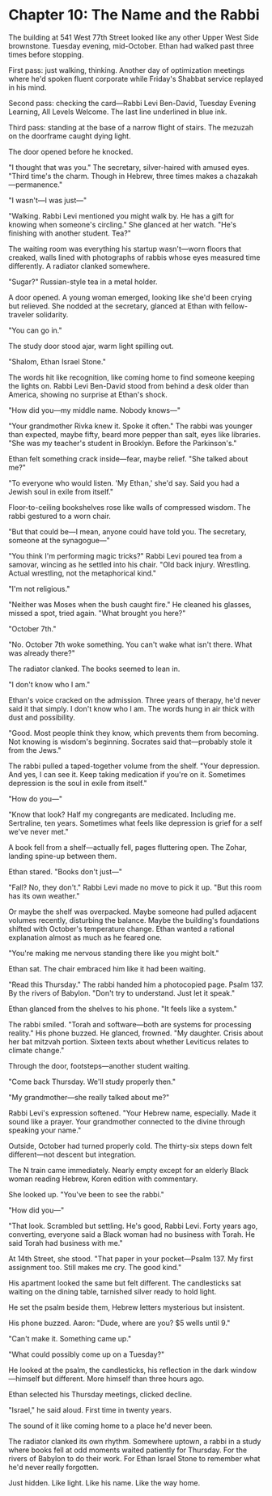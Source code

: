 # Chapter 10: The Name and the Rabbi

The building at 541 West 77th Street looked like any other Upper West Side brownstone. Tuesday evening, mid-October. Ethan had walked past three times before stopping.

First pass: just walking, thinking. Another day of optimization meetings where he'd spoken fluent corporate while Friday's Shabbat service replayed in his mind.

Second pass: checking the card—Rabbi Levi Ben-David, Tuesday Evening Learning, All Levels Welcome. The last line underlined in blue ink.

Third pass: standing at the base of a narrow flight of stairs. The mezuzah on the doorframe caught dying light.

The door opened before he knocked.

"I thought that was you." The secretary, silver-haired with amused eyes. "Third time's the charm. Though in Hebrew, three times makes a chazakah—permanence."

"I wasn't—I was just—"

"Walking. Rabbi Levi mentioned you might walk by. He has a gift for knowing when someone's circling." She glanced at her watch. "He's finishing with another student. Tea?"

The waiting room was everything his startup wasn't—worn floors that creaked, walls lined with photographs of rabbis whose eyes measured time differently. A radiator clanked somewhere.

"Sugar?" Russian-style tea in a metal holder.

A door opened. A young woman emerged, looking like she'd been crying but relieved. She nodded at the secretary, glanced at Ethan with fellow-traveler solidarity.

"You can go in."

The study door stood ajar, warm light spilling out.

"Shalom, Ethan Israel Stone."

The words hit like recognition, like coming home to find someone keeping the lights on. Rabbi Levi Ben-David stood from behind a desk older than America, showing no surprise at Ethan's shock.

"How did you—my middle name. Nobody knows—"

"Your grandmother Rivka knew it. Spoke it often." The rabbi was younger than expected, maybe fifty, beard more pepper than salt, eyes like libraries. "She was my teacher's student in Brooklyn. Before the Parkinson's."

Ethan felt something crack inside—fear, maybe relief. "She talked about me?"

"To everyone who would listen. 'My Ethan,' she'd say. Said you had a Jewish soul in exile from itself."

Floor-to-ceiling bookshelves rose like walls of compressed wisdom. The rabbi gestured to a worn chair.

"But that could be—I mean, anyone could have told you. The secretary, someone at the synagogue—"

"You think I'm performing magic tricks?" Rabbi Levi poured tea from a samovar, wincing as he settled into his chair. "Old back injury. Wrestling. Actual wrestling, not the metaphorical kind."

"I'm not religious."

"Neither was Moses when the bush caught fire." He cleaned his glasses, missed a spot, tried again. "What brought you here?"

"October 7th."

"No. October 7th woke something. You can't wake what isn't there. What was already there?"

The radiator clanked. The books seemed to lean in.

"I don't know who I am."

Ethan's voice cracked on the admission. Three years of therapy, he'd never said it that simply. I don't know who I am. The words hung in air thick with dust and possibility.

"Good. Most people think they know, which prevents them from becoming. Not knowing is wisdom's beginning. Socrates said that—probably stole it from the Jews."

The rabbi pulled a taped-together volume from the shelf. "Your depression. And yes, I can see it. Keep taking medication if you're on it. Sometimes depression is the soul in exile from itself."

"How do you—"

"Know that look? Half my congregants are medicated. Including me. Sertraline, ten years. Sometimes what feels like depression is grief for a self we've never met."

A book fell from a shelf—actually fell, pages fluttering open. The Zohar, landing spine-up between them.

Ethan stared. "Books don't just—"

"Fall? No, they don't." Rabbi Levi made no move to pick it up. "But this room has its own weather."

Or maybe the shelf was overpacked. Maybe someone had pulled adjacent volumes recently, disturbing the balance. Maybe the building's foundations shifted with October's temperature change. Ethan wanted a rational explanation almost as much as he feared one.

"You're making me nervous standing there like you might bolt."

Ethan sat. The chair embraced him like it had been waiting.

"Read this Thursday." The rabbi handed him a photocopied page. Psalm 137. By the rivers of Babylon. "Don't try to understand. Just let it speak."

Ethan glanced from the shelves to his phone. "It feels like a system."

The rabbi smiled. "Torah and software—both are systems for processing reality." His phone buzzed. He glanced, frowned. "My daughter. Crisis about her bat mitzvah portion. Sixteen texts about whether Leviticus relates to climate change."

Through the door, footsteps—another student waiting.

"Come back Thursday. We'll study properly then."

"My grandmother—she really talked about me?"

Rabbi Levi's expression softened. "Your Hebrew name, especially. Made it sound like a prayer. Your grandmother connected to the divine through speaking your name."

Outside, October had turned properly cold. The thirty-six steps down felt different—not descent but integration.

The N train came immediately. Nearly empty except for an elderly Black woman reading Hebrew, Koren edition with commentary.

She looked up. "You've been to see the rabbi."

"How did you—"

"That look. Scrambled but settling. He's good, Rabbi Levi. Forty years ago, converting, everyone said a Black woman had no business with Torah. He said Torah had business with me."

At 14th Street, she stood. "That paper in your pocket—Psalm 137. My first assignment too. Still makes me cry. The good kind."

His apartment looked the same but felt different. The candlesticks sat waiting on the dining table, tarnished silver ready to hold light.

He set the psalm beside them, Hebrew letters mysterious but insistent.

His phone buzzed. Aaron: "Dude, where are you? $5 wells until 9."

"Can't make it. Something came up."

"What could possibly come up on a Tuesday?"

He looked at the psalm, the candlesticks, his reflection in the dark window—himself but different. More himself than three hours ago.

Ethan selected his Thursday meetings, clicked decline.

"Israel," he said aloud. First time in twenty years.

The sound of it like coming home to a place he'd never been.

The radiator clanked its own rhythm. Somewhere uptown, a rabbi in a study where books fell at odd moments waited patiently for Thursday. For the rivers of Babylon to do their work. For Ethan Israel Stone to remember what he'd never really forgotten.

Just hidden. Like light. Like his name. Like the way home.
